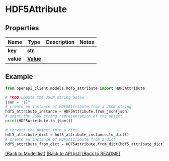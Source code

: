 # HDF5Attribute


## Properties

Name | Type | Description | Notes
------------ | ------------- | ------------- | -------------
**key** | **str** |  | 
**value** | [**Value**](Value.md) |  | 

## Example

```python
from openapi_client.models.hdf5_attribute import HDF5Attribute

# TODO update the JSON string below
json = "{}"
# create an instance of HDF5Attribute from a JSON string
hdf5_attribute_instance = HDF5Attribute.from_json(json)
# print the JSON string representation of the object
print(HDF5Attribute.to_json())

# convert the object into a dict
hdf5_attribute_dict = hdf5_attribute_instance.to_dict()
# create an instance of HDF5Attribute from a dict
hdf5_attribute_from_dict = HDF5Attribute.from_dict(hdf5_attribute_dict)
```
[[Back to Model list]](../README.md#documentation-for-models) [[Back to API list]](../README.md#documentation-for-api-endpoints) [[Back to README]](../README.md)


